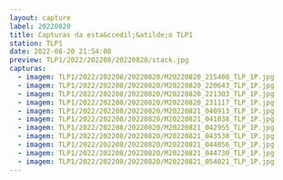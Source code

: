 ```yaml
---
layout: capture
label: 20220820
title: Capturas da esta&ccedil;&atilde;o TLP1
station: TLP1
date: 2022-08-20 21:54:08
preview: TLP1/2022/202208/20220820/stack.jpg
capturas:
  - imagem: TLP1/2022/202208/20220820/M20220820_215408_TLP_1P.jpg
  - imagem: TLP1/2022/202208/20220820/M20220820_220643_TLP_1P.jpg
  - imagem: TLP1/2022/202208/20220820/M20220820_221303_TLP_1P.jpg
  - imagem: TLP1/2022/202208/20220820/M20220820_231117_TLP_1P.jpg
  - imagem: TLP1/2022/202208/20220820/M20220821_040913_TLP_1P.jpg
  - imagem: TLP1/2022/202208/20220820/M20220821_041038_TLP_1P.jpg
  - imagem: TLP1/2022/202208/20220820/M20220821_042955_TLP_1P.jpg
  - imagem: TLP1/2022/202208/20220820/M20220821_043538_TLP_1P.jpg
  - imagem: TLP1/2022/202208/20220820/M20220821_044056_TLP_1P.jpg
  - imagem: TLP1/2022/202208/20220820/M20220821_044730_TLP_1P.jpg
  - imagem: TLP1/2022/202208/20220820/M20220821_054021_TLP_1P.jpg
---
```

